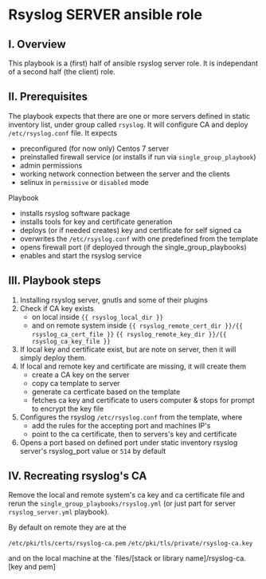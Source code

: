 # Rsyslog SERVER ansible role

## I. Overview
This playbook is a (first) half of ansible rsyslog server role. It is independant
of a second half (the client) role.

## II. Prerequisites
The playbook expects that there are one or more servers defined in static 
inventory list, under group called `rsyslog`. It will configure CA and deploy
`/etc/rsyslog.conf` file.
It expects
 - preconfigured (for now only) Centos 7 server
 - preinstalled firewall service (or installs if run via `single_group_playbook`)
 - admin permissions
 - working network connection between the server and the clients
 - selinux in `permissive` or `disabled` mode

Playbook
 - installs rsyslog software package
 - installs tools for key and certificate generation
 - deploys (or if needed creates) key and certificate for self signed ca
 - overwrites the `/etc/rsyslog.conf` with one predefined from the template
 - opens firewall port (if deployed through the single_group_playbooks)
 - enables and start the rsyslog service

## III. Playbook steps

1. Installing rsyslog server, gnutls and some of their plugins
2. Check if CA key exists
    - on local inside `{{ rsyslog_local_dir }}`
    - and on remote system inside
      `{{ rsyslog_remote_cert_dir }}/{{ rsyslog_ca_cert_file }}`
      `{{ rsyslog_remote_key_dir }}/{{ rsyslog_ca_key_file }}`
3. If local key and certificate exist, but are note on server, then it will simply
   deploy them.
4. If local and remote key and certificate are missing, it will create them
    - create a CA key on the server
    - copy ca template to server
    - generate ca certficate based on the template
    - fetches ca key and certificate to users computer & stops for prompt to 
      encrypt the key file
5. Configures the rsyslog `/etc/rsyslog.conf` from the template, where
   - add the rules for the accepting port and machines IP's
   - point to the ca certificate, then to servers's key and certificate
6. Opens a port based on defined port under static inventory rsyslog server's
   rsyslog_port value or `514` by default

## IV. Recreating rsyslog's CA

Remove the local and remote system's ca key and ca certificate file and rerun the
`single_group_playbooks/rsyslog.yml` (or just part for server `rsyslog_server.yml`
playbook).

By default on remote they are at the

   `/etc/pki/tls/certs/rsyslog-ca.pem`
   `/etc/pki/tls/private/rsyslog-ca.key`

and on the local machine at the
   `files/[stack or library name]/rsyslog-ca.[key and pem]
